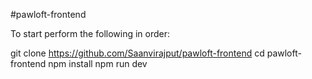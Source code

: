 #pawloft-frontend


To start perform the following in order:

git clone https://github.com/Saanvirajput/pawloft-frontend
cd pawloft-frontend
npm install
npm run dev